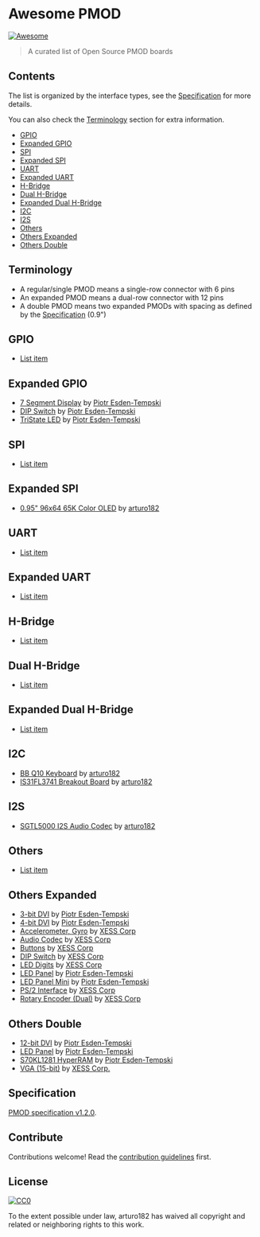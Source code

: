 # Awesome PMOD

[![Awesome](https://awesome.re/badge.svg)](https://awesome.re)

> A curated list of Open Source PMOD boards


## Contents

The list is organized by the interface types, see the [Specification](#specification) for more details.

You can also check the [Terminology](#terminology) section for extra information.

- [GPIO](#gpio)
- [Expanded GPIO](#expanded-gpio)
- [SPI](#spi)
- [Expanded SPI](#expanded-spi)
- [UART](#uart)
- [Expanded UART](#expanded-uart)
- [H-Bridge](#h-bridge)
- [Dual H-Bridge](#dual-h-bridge)
- [Expanded Dual H-Bridge](#expanded-dual-h-bridge)
- [I2C](#i2c)
- [I2S](#i2s)
- [Others](#others)
- [Others Expanded](#others-expanded)
- [Others Double](#others-double)


## Terminology

- A regular/single PMOD means a single-row connector with 6 pins
- An expanded PMOD means a dual-row connector with 12 pins
- A double PMOD means two expanded PMODs with spacing as defined by the [Specification](#specification) (0.9")

## GPIO

- [List item](http://example.com)


## Expanded GPIO

- [7 Segment Display](https://github.com/icebreaker-fpga/icebreaker-pmod/tree/master/7segment) by [Piotr Esden-Tempski](https://github.com/esden)
- [DIP Switch](https://github.com/icebreaker-fpga/icebreaker-pmod/tree/master/dip-switch) by [Piotr Esden-Tempski](https://github.com/esden)
- [TriState LED](https://github.com/icebreaker-fpga/icebreaker-pmod/tree/master/tristate-led) by [Piotr Esden-Tempski](https://github.com/esden)

## SPI

- [List item](http://example.com)


## Expanded SPI

- [0.95" 96x64 65K Color OLED](https://hackaday.io/project/165512-095-96x64-65k-color-oled-pmod) by [arturo182](https://twitter.com/arturo182)


## UART

- [List item](http://example.com)


## Expanded UART

- [List item](http://example.com)


## H-Bridge

- [List item](http://example.com)


## Dual H-Bridge

- [List item](http://example.com)


## Expanded Dual H-Bridge

- [List item](http://example.com)


## I2C

- [BB Q10 Keyboard](https://hackaday.io/project/165511-bb-q10-keyboard-pmod) by [arturo182](https://twitter.com/arturo182)
- [IS31FL3741 Breakout Board](https://hackaday.io/project/165850-is31fl3741-breakout-board-pmod) by [arturo182](https://twitter.com/arturo182)


## I2S

- [SGTL5000 I2S Audio Codec](https://hackaday.io/project/165528-sgtl5000-i2s-audio-codec-pmod) by [arturo182](https://twitter.com/arturo182)


## Others

- [List item](http://example.com)


## Others Expanded

- [3-bit DVI](https://github.com/icebreaker-fpga/icebreaker-pmod/tree/master/dvi-3bit) by [Piotr Esden-Tempski](https://github.com/esden)
- [4-bit DVI](https://github.com/icebreaker-fpga/icebreaker-pmod/tree/master/dvi-4bit) by [Piotr Esden-Tempski](https://github.com/esden)
- [Accelerometer, Gyro](https://github.com/xesscorp/StickIt/tree/master/modules/MPU) by [XESS Corp](https://github.com/xesscorp)
- [Audio Codec](https://github.com/xesscorp/StickIt/tree/master/modules/Audio) by [XESS Corp](https://github.com/xesscorp)
- [Buttons](https://github.com/xesscorp/StickIt/tree/master/modules/Buttons) by [XESS Corp](https://github.com/xesscorp)
- [DIP Switch](https://github.com/xesscorp/StickIt/tree/master/modules/DIPSwitch) by [XESS Corp](https://github.com/xesscorp)
- [LED Digits](https://github.com/xesscorp/StickIt/tree/master/modules/LedDigits) by [XESS Corp](https://github.com/xesscorp)
- [LED Panel](https://github.com/icebreaker-fpga/icebreaker-pmod/tree/master/led-panel-single) by [Piotr Esden-Tempski](https://github.com/esden)
- [LED Panel Mini](https://github.com/icebreaker-fpga/icebreaker-pmod/tree/master/led-panel-single-mini) by [Piotr Esden-Tempski](https://github.com/esden)
- [PS/2 Interface](https://github.com/xesscorp/StickIt/tree/master/modules/Ps2) by [XESS Corp](https://github.com/xesscorp)
- [Rotary Encoder (Dual)](https://github.com/xesscorp/StickIt/tree/master/modules/RotaryEncoder) by [XESS Corp](https://github.com/xesscorp)

## Others Double

- [12-bit DVI](https://github.com/icebreaker-fpga/icebreaker-pmod/tree/master/dvi-12bit) by [Piotr Esden-Tempski](https://github.com/esden)
- [LED Panel](https://github.com/icebreaker-fpga/icebreaker-pmod/tree/master/led-panel) by [Piotr Esden-Tempski](https://github.com/esden)
- [S70KL1281 HyperRAM](https://github.com/icebreaker-fpga/icebreaker-pmod/tree/master/hyperram) by [Piotr Esden-Tempski](https://github.com/esden)
- [VGA (15-bit)](https://github.com/xesscorp/StickIt/tree/master/modules/Vga) by [XESS Corp.](https://github.com/xesscorp)


## Specification

[PMOD specification v1.2.0](https://reference.digilentinc.com/_media/reference/pmod/pmod-interface-specification-1_2_0.pdf).


## Contribute

Contributions welcome! Read the [contribution guidelines](contributing.md) first.


## License

[![CC0](https://mirrors.creativecommons.org/presskit/buttons/88x31/svg/cc-zero.svg)](https://creativecommons.org/publicdomain/zero/1.0)

To the extent possible under law, arturo182 has waived all copyright and
related or neighboring rights to this work.


